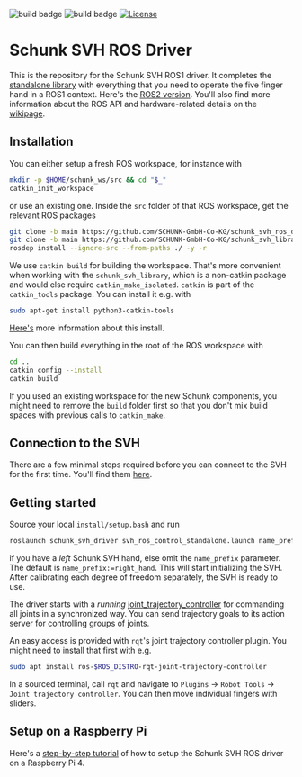 ![build badge](https://github.com/fzi-forschungszentrum-informatik/schunk_svh_ros_driver/actions/workflows/industrial_ci_melodic_action.yml/badge.svg)
![build badge](https://github.com/fzi-forschungszentrum-informatik/schunk_svh_ros_driver/actions/workflows/industrial_ci_noetic_action.yml/badge.svg)
[![License](https://img.shields.io/badge/License-GPLv3-orange)](https://opensource.org/licenses/gpl-license)

# Schunk SVH ROS Driver

This is the repository for the Schunk SVH ROS1 driver.
It completes the [standalone
library](https://github.com/SCHUNK-GmbH-Co-KG/schunk_svh_library.git)
with everything that you need to operate the five finger hand in a ROS1 context. Here's the [ROS2 version](https://github.com/SCHUNK-GmbH-Co-KG/schunk_svh_ros_driver/tree/ros2). You'll also find more information about the ROS API and hardware-related details on the [wikipage](http://wiki.ros.org/schunk_svh_ros_driver).


## Installation
You can either setup a fresh ROS workspace, for instance with
```bash
mkdir -p $HOME/schunk_ws/src && cd "$_"
catkin_init_workspace
```
or use an existing one.
Inside the `src` folder of that ROS workspace, get the relevant ROS packages

```bash
git clone -b main https://github.com/SCHUNK-GmbH-Co-KG/schunk_svh_ros_driver.git
git clone -b main https://github.com/SCHUNK-GmbH-Co-KG/schunk_svh_library.git
rosdep install --ignore-src --from-paths ./ -y -r
```

We use `catkin build` for building the workspace. That's more convenient when working with the `schunk_svh_library`, which is a non-catkin package and would else require `catkin_make_isolated`.
`catkin` is part of the `catkin_tools` package. You can install it e.g. with
```bash
sudo apt-get install python3-catkin-tools
```
[Here's](https://catkin-tools.readthedocs.io/en/latest/installing.html) more information about this install.

You can then build everything in the root of the ROS workspace with

```bash
cd ..
catkin config --install
catkin build
```
If you used an existing workspace for the new Schunk components, you might need
to remove the `build` folder first so that you don't mix build spaces with
previous calls to `catkin_make`.

## Connection to the SVH
There are a few minimal steps required before you can connect to the SVH for the first time.
You'll find them [here](https://github.com/SCHUNK-GmbH-Co-KG/schunk_svh_library#connection-to-the-svh).

## Getting started
Source your local `install/setup.bash` and run
```bash
roslaunch schunk_svh_driver svh_ros_control_standalone.launch name_prefix:=left_hand
```
if you have a *left* Schunk SVH hand, else omit the `name_prefix` parameter. The default is `name_prefix:=right_hand`.
This will start initializing the SVH.
After calibrating each degree of freedom separately, the SVH is ready to use.

The driver starts with a *running* [joint_trajectory_controller](http://wiki.ros.org/joint_trajectory_controller) for commanding all joints in a synchronized way.
You can send trajectory goals to its action server for controlling groups of joints.

An easy access is provided with `rqt`'s joint trajectory controller plugin.
You might need to install that first with e.g.
```bash
sudo apt install ros-$ROS_DISTRO-rqt-joint-trajectory-controller
```
In a sourced terminal, call `rqt` and navigate to `Plugins` -> `Robot Tools` -> `Joint trajectory controller`.
You can then move individual fingers with sliders.

## Setup on a Raspberry Pi
Here's a [step-by-step tutorial](doc/raspberry_pi.md) of how to setup the Schunk SVH ROS driver on a Raspberry Pi 4.

